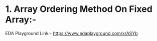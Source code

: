 # 1. Array Ordering Method On Fixed Array:-


EDA Playground Link:-   https://www.edaplayground.com/x/ASYb
